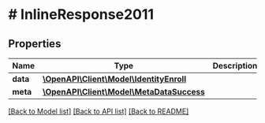 # # InlineResponse2011

## Properties

Name | Type | Description | Notes
------------ | ------------- | ------------- | -------------
**data** | [**\OpenAPI\Client\Model\IdentityEnroll**](IdentityEnroll.md) |  | [optional] 
**meta** | [**\OpenAPI\Client\Model\MetaDataSuccess**](MetaDataSuccess.md) |  | [optional] 

[[Back to Model list]](../../README.md#documentation-for-models) [[Back to API list]](../../README.md#documentation-for-api-endpoints) [[Back to README]](../../README.md)


